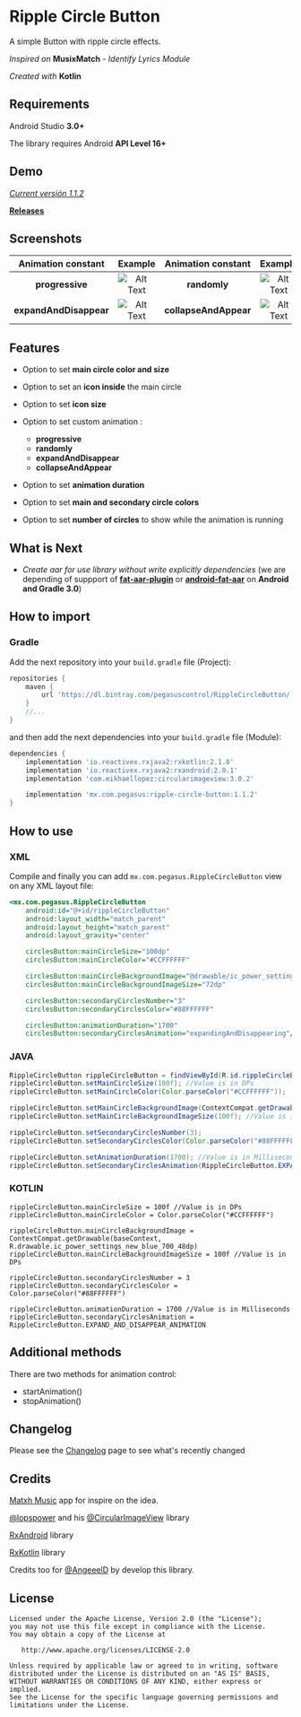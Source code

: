 # Ripple Circle Button

A simple Button with ripple circle effects.

*Inspired on* **MusixMatch** - *Identify Lyrics Module* 

*Created with* **Kotlin**

## Requirements

Android Studio **3.0+**

The library requires Android **API Level 16+**

## Demo

[_Current versión 1.1.2_](https://github.com/PegasusControl/RippleCircleButton/releases/download/1.1.2/sample-1.1.2.apk)

[**Releases**](https://github.com/PegasusControl/RippleCircleButton/releases)

## Screenshots

|Animation constant|Example|Animation constant|Example|
|      :---:       | :---: |       :---:      | :---: |
|**progressive**|![Alt Text](https://media.giphy.com/media/26n6DTQmK6CBvM4eY/giphy.gif)|**randomly**|![Alt Text](https://media.giphy.com/media/l1J3R3n6K1D2kWVvG/giphy.gif)|
|**expandAndDisappear**|![Alt Text](https://media.giphy.com/media/l1J3pcXDrrHs8bfsk/giphy.gif)|**collapseAndAppear**|![Alt Text](https://media.giphy.com/media/26n6AYQbIFugHzFYY/giphy.gif)|

## Features 

- Option to set **main circle color and size**

- Option to set an **icon inside** the main circle

- Option to set **icon size**

- Option to set custom animation :
  - **progressive**
  - **randomly**
  - **expandAndDisappear**
  - **collapseAndAppear**
 
- Option to set **animation duration**
  
- Option to set **main and secondary circle colors**

- Option to set **number of circles** to show while the animation is
running

## What is Next

- *Create aar for use library without write explicitly dependencies* (we are
depending of suppport of
**[fat-aar-plugin](https://github.com/Vigi0303/fat-aar-plugin)** or
**[android-fat-aar](https://github.com/adwiv/android-fat-aar)** on
**Android and Gradle 3.0**)


## How to import

### Gradle

Add the next repository into your `build.gradle` file (Project):

```gradle
repositories {
    maven {
        url 'https://dl.bintray.com/pegasuscontrol/RippleCircleButton/'
    }
    //...
}
```

and then add the next dependencies into your `build.gradle` file (Module):

```gradle
dependencies {
    implementation 'io.reactivex.rxjava2:rxkotlin:2.1.0'
    implementation 'io.reactivex.rxjava2:rxandroid:2.0.1'
    implementation 'com.mikhaellopez:circularimageview:3.0.2'

    implementation 'mx.com.pegasus:ripple-circle-button:1.1.2'
}
```

## How to use

### XML

Compile and finally you can add `mx.com.pegasus.RippleCircleButton` view on any XML layout file:

```xml
<mx.com.pegasus.RippleCircleButton
    android:id="@+id/rippleCircleButton"
    android:layout_width="match_parent"
    android:layout_height="match_parent"
    android:layout_gravity="center"

    circlesButton:mainCircleSize="100dp"
    circlesButton:mainCircleColor="#CCFFFFFF"

    circlesButton:mainCircleBackgroundImage="@drawable/ic_power_settings_new_blue_700_48dp"
    circlesButton:mainCircleBackgroundImageSize="72dp"

    circlesButton:secondaryCirclesNumber="3"
    circlesButton:secondaryCirclesColor="#88FFFFFF"

    circlesButton:animationDuration="1700"
    circlesButton:secondaryCirclesAnimation="expandingAndDisappearing"/>
```

### JAVA

```java
RippleCircleButton rippleCircleButton = findViewById(R.id.rippleCircleButton);
rippleCircleButton.setMainCircleSize(100f); //Value is in DPs
rippleCircleButton.setMainCircleColor(Color.parseColor("#CCFFFFFF"));

rippleCircleButton.setMainCircleBackgroundImage(ContextCompat.getDrawable(getBaseContext(), R.drawable.ic_power_settings_new_blue_700_48dp));
rippleCircleButton.setMainCircleBackgroundImageSize(100f); //Value is in DPs

rippleCircleButton.setSecondaryCirclesNumber(3);
rippleCircleButton.setSecondaryCirclesColor(Color.parseColor("#88FFFFFF"));

rippleCircleButton.setAnimationDuration(1700); //Value is in Milliseconds
rippleCircleButton.setSecondaryCirclesAnimation(RippleCircleButton.EXPAND_AND_DISAPPEAR_ANIMATION);
```

### KOTLIN

```
rippleCircleButton.mainCircleSize = 100f //Value is in DPs
rippleCircleButton.mainCircleColor = Color.parseColor("#CCFFFFFF")

rippleCircleButton.mainCircleBackgroundImage = ContextCompat.getDrawable(baseContext, R.drawable.ic_power_settings_new_blue_700_48dp)
rippleCircleButton.mainCircleBackgroundImageSize = 100f //Value is in DPs

rippleCircleButton.secondaryCirclesNumber = 3
rippleCircleButton.secondaryCirclesColor = Color.parseColor("#88FFFFFF")

rippleCircleButton.animationDuration = 1700 //Value is in Milliseconds
rippleCircleButton.secondaryCirclesAnimation = RippleCircleButton.EXPAND_AND_DISAPPEAR_ANIMATION
```

## Additional methods

There are two methods for animation control:

- startAnimation()
- stopAnimation()

## Changelog

Please see the [Changelog](https://github.com/PegasusControl/RippleCircleButton/wiki/Changelog) page to see what's recently changed

## Credits

[Matxh Music](https://play.google.com/store/apps/details?id=com.musixmatch.android.lyrify) app for inspire on the idea.

[@lopspower](https://github.com/lopspower) and his [@CircularImageView](https://github.com/lopspower/CircularImageView) library

[RxAndroid](https://github.com/ReactiveX/RxAndroid) library

[RxKotlin](https://github.com/ReactiveX/RxKotlin) library

Credits too for [@AngeeelD](https://github.com/angeeeld) by develop this library.

## License

```
Licensed under the Apache License, Version 2.0 (the "License");
you may not use this file except in compliance with the License.
You may obtain a copy of the License at

   http://www.apache.org/licenses/LICENSE-2.0

Unless required by applicable law or agreed to in writing, software
distributed under the License is distributed on an "AS IS" BASIS,
WITHOUT WARRANTIES OR CONDITIONS OF ANY KIND, either express or implied.
See the License for the specific language governing permissions and
limitations under the License.
```
